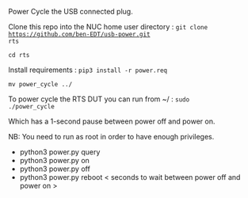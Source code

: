 Power Cycle the USB connected plug.

Clone this repo into the NUC home user directory : <code>git clone https://github.com/ben-EDT/usb-power.git rts</code>

<code>cd rts</code>

Install requirements : <code>pip3 install -r  power.req</code>

<code>mv power_cycle ../</code>

To power cycle the RTS DUT you can run from ~/ : <code>sudo ./power_cycle</code>

Which has a 1-second pause between power off and power on.

NB: You need to run as root in order to have enough privileges.

* python3 power.py query
* python3 power.py on
* python3 power.py off
* python3 power.py reboot < seconds to wait between power off and power on >
